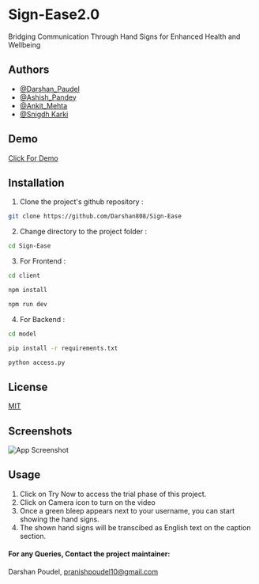 # Sign-Ease2.0

Bridging Communication Through Hand Signs for Enhanced Health and Wellbeing

## Authors

- [@Darshan_Paudel](https://github.com/Darshan808)
- [@Ashish_Pandey](https://github.com/Ashish-Pandey62)
- [@Ankit_Mehta](https://github.com/Ankitrajmehta)
- [@Snigdh Karki](https://github.com/snigdhkarki/)

## Demo

[Click For Demo](https://www.youtube.com/watch?v=fTqZ7G2DuFE)

## Installation

1. Clone the project's github repository :

```bash
git clone https://github.com/Darshan808/Sign-Ease

```

2. Change directory to the project folder :

```bash
cd Sign-Ease
```

3. For Frontend :

```bash
cd client
```

```bash
npm install
```

```bash
npm run dev
```

4. For Backend :

```bash
cd model
```

```bash
pip install -r requirements.txt
```

```bash
python access.py
```

## License

[MIT](https://choosealicense.com/licenses/mit/)

## Screenshots

![App Screenshot](https://drive.google.com/file/d/1T_CnQJQ4oYomFBAdMkpg6YkIfK57T5Ta/view?usp=sharing)

## Usage

1. Click on Try Now to access the trial phase of this project.
2. Click on Camera icon to turn on the video
3. Once a green bleep appears next to your username, you can start showing the hand signs.
4. The shown hand signs will be transcibed as English text on the caption section.

#### For any Queries, Contact the project maintainer:

Darshan Poudel, pranishpoudel10@gmail.com
